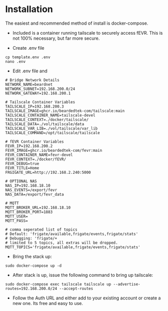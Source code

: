# Installation

The easiest and recommended method of install is docker-compose.

- Included is a container running tailscale to securely access fEVR.  This is not 100% necessary, but far more secure.

- Create .env file

```
cp template.env .env
nano .env
```

- Edit .env file and

```
# Bridge Network Details
NETWORK_NAME=beardnet
NETWORK_SUBNET=192.168.200.0/24
NETWORK_GATEWAY=192.168.200.1

# Tailscale Container Variables
TAILSCALE_IP=192.168.200.3
TAILSCALE_IMAGE=ghcr.io/beardedtek-com/tailscale:main
TAILSCALE_CONTAINER_NAME=tailscale-devel
TAILSCALE_CONTEXT=./docker/tailscale/
TAILSCALE_DATA=./vol/tailscale/data
TAILSCALE_VAR_LIB=./vol/tailscale/var_lib
TAILSCALE_COMMAND=/opt/tailscale/tailscale

# fEVR Container Variables
FEVR_IP=192.168.200.2
FEVR_IMAGE=ghcr.io/beardedtek-com/fevr:main
FEVR_CONTAINER_NAME=fevr-devel
FEVR_CONTEXT=./docker/fEVR/
FEVR_DEBUG=true
FEVR_TITLE=Home
FRGIGATE_URL=http://192.168.2.240:5000

# OPTIONAL NAS
NAS_IP=192.168.18.10
NAS_EVENTS=/export/fevr
NAS_DATA=/export/fevr_data

# MQTT
MQTT_BROKER_URL=192.168.18.10
MQTT_BROKER_PORT=1883
MQTT_USER=
MQTT_PASS=

# comma seperated list of topics
# Default: 'frigate/available,frigate/events,frigate/stats'
# Debugging: 'frigate/+
# limited to 5 topics, all extras will be dropped.
MQTT_TOPICS='frigate/available,frigate/events,frigate/stats'

```

- Bring the stack up:

```
sudo docker-compose up -d
```

- After stack is up, issue the following command to bring up tailscale:

```
sudo docker-compose exec tailscale tailscale up --advertise-routes=192.168.200.0/24 --accept-routes
```

- Follow the Auth URL and either add to your existing account or create a new one.  Its free and easy to use.